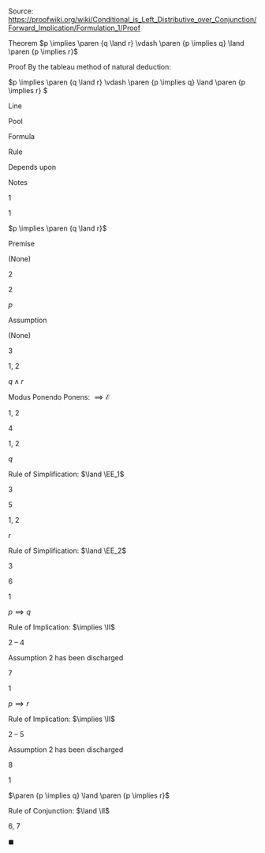 # 

Source: https://proofwiki.org/wiki/Conditional_is_Left_Distributive_over_Conjunction/Forward_Implication/Formulation_1/Proof

Theorem
$p \implies \paren {q \land r} \vdash \paren {p \implies q} \land \paren {p \implies r}$


Proof
By the tableau method of natural deduction:


$p \implies \paren {q \land r} \vdash \paren {p \implies q} \land \paren {p \implies r} $


Line


Pool

Formula

Rule

Depends upon

Notes


1


1

$p \implies \paren {q \land r}$

Premise

(None)




2


2

$p$

Assumption

(None)




3


1, 2

$q \land r$

Modus Ponendo Ponens: $\implies \mathcal E$

1, 2




4


1, 2

$q$

Rule of Simplification: $\land \EE_1$

3




5


1, 2

$r$

Rule of Simplification: $\land \EE_2$

3




6


1

$p \implies q$

Rule of Implication: $\implies \II$

2 – 4

Assumption 2 has been discharged


7


1

$p \implies r$

Rule of Implication: $\implies \II$

2 – 5

Assumption 2 has been discharged


8


1

$\paren {p \implies q} \land \paren {p \implies r}$

Rule of Conjunction: $\land \II$

6, 7


$\blacksquare$




